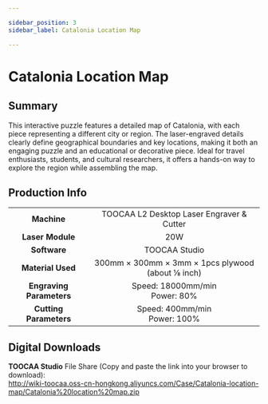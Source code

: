 ```yaml
---

sidebar_position: 3
sidebar_label: Catalonia Location Map

---
```

# Catalonia Location Map
## Summary
This interactive puzzle features a detailed map of Catalonia, with each piece representing a different city or region. The laser-engraved details clearly define geographical boundaries and key locations, making it both an engaging puzzle and an educational or decorative piece. Ideal for travel enthusiasts, students, and cultural researchers, it offers a hands-on way to explore the region while assembling the map.


## Production Info
|  |  |  
| :---: | :---: | 
| **Machine** | TOOCAA L2 Desktop Laser Engraver & Cutter |
| **Laser Module** | 20W |
| **Software** | TOOCAA Studio |
| **Material Used** | 300mm × 300mm × 3mm × 1pcs plywood (about ⅛ inch) |
| **Engraving Parameters** | Speed: 18000mm/min <br/>Power: 80% |
| **Cutting Parameters** | Speed: 400mm/min <br/>Power: 100% |

## Digital Downloads
**TOOCAA Studio** File Share (Copy and paste the link into your browser to download):  <br/>
http://wiki-toocaa.oss-cn-hongkong.aliyuncs.com/Case/Catalonia-location-map/Catalonia%20location%20map.zip  <br/>
